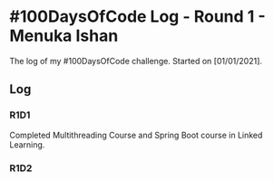 # #100DaysOfCode Log - Round 1 - Menuka Ishan

The log of my #100DaysOfCode challenge. Started on [01/01/2021].

## Log

### R1D1 
Completed Multithreading Course and Spring Boot course in Linked Learning.

### R1D2
